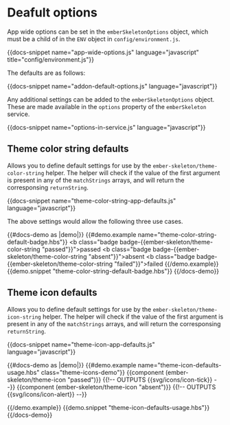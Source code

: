 # Deafult options

App wide options can be set in the `emberSkeletonOptions` object, which must be a child of in the `ENV` object in `config/environment.js`.

{{docs-snippet name="app-wide-options.js" language="javascript" title="config/environment.js"}}

The defaults are as follows:

{{docs-snippet name="addon-default-options.js" language="javascript"}}

Any additional settings can be added to the `emberSkeletonOptions` object. These are made available in the `options` property of the `emberSkeleton` service.

{{docs-snippet name="options-in-service.js" language="javascript"}}

## Theme color string defaults

Allows you to define default settings for use by the `ember-skeleton/theme-color-string` helper. The helper will check if the value of the first argument is present in any of the `matchStrings` arrays, and will return the corresponsing `returnString`.

{{docs-snippet name="theme-color-string-app-defaults.js" language="javascript"}}

The above settings would allow the following three use cases. 

{{#docs-demo as |demo|}}
  {{#demo.example name="theme-color-string-default-badge.hbs"}}
    <b class="badge badge-{{ember-skeleton/theme-color-string "passed"}}">passed</b>
    <!-- OUTPUTS <b class="badge badge-success">passed</b>-->
    <b class="badge badge-{{ember-skeleton/theme-color-string "absent"}}">absent</b>
    <!-- OUTPUTS <b class="badge badge-warning">absent</b> -->
    <b class="badge badge-{{ember-skeleton/theme-color-string "failed"}}">failed</b>
    <!-- OUTPUTS <b class="badge badge-danger">failed</b> -->
  {{/demo.example}}
  {{demo.snippet "theme-color-string-default-badge.hbs"}}
{{/docs-demo}}

## Theme icon defaults

Allows you to define default settings for use by the `ember-skeleton/theme-icon-string` helper. The helper will check if the value of the first argument is present in any of the `matchStrings` arrays, and will return the corresponsing `returnString`.

{{docs-snippet name="theme-icon-app-defaults.js" language="javascript"}}

{{#docs-demo as |demo|}}
  {{#demo.example name="theme-icon-defaults-usage.hbs" class="theme-icons-demo"}}
    {{component (ember-skeleton/theme-icon "passed")}}
    {{!-- OUTPUTS {{svg/icons/icon-tick}} --}}
    {{component (ember-skeleton/theme-icon "absent")}}
    {{!-- OUTPUTS  {{svg/icons/icon-alert}} --}}

  {{/demo.example}}
  {{demo.snippet "theme-icon-defaults-usage.hbs"}}
{{/docs-demo}}



